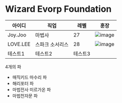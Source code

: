# Wizard Evorp Foundation

|아이디|직업|레벨|훈장|
|------|---|---|---|
|Joy.Joo|마법사|27|![image](https://user-images.githubusercontent.com/72858711/188545682-4cd2d51e-4d7c-4c15-afa4-8c02cbb61432.png)|
|LOVE.LEE|스파크 소서리스|28|![image](https://user-images.githubusercontent.com/72858711/188545646-c847cff7-3846-4e37-b584-5d6c4d98090b.png)|
|테스트1|테스트2|테스트3|


4개의 파

- 매직키드 마수리 파
- 해리포터 파
- 마법전사 미르가온 파
- 마법천자문 파
